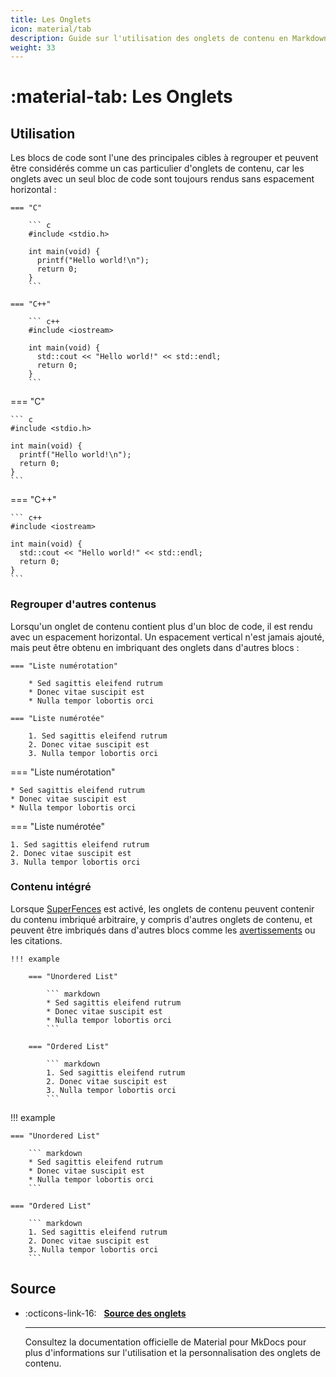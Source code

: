 ```yaml
---
title: Les Onglets
icon: material/tab
description: Guide sur l'utilisation des onglets de contenu en Markdown avancé pour organiser et présenter l'information de manière interactive.
weight: 33
---
```


# :material-tab: Les Onglets

## Utilisation

Les blocs de code sont l'une des principales cibles à regrouper et peuvent être considérés comme un cas particulier d'onglets de contenu, car les onglets avec un seul bloc de code sont toujours rendus sans espacement horizontal :

``` title="Onglets avec des blocks de code"
=== "C"

    ``` c
    #include <stdio.h>

    int main(void) {
      printf("Hello world!\n");
      return 0;
    }
    ```

=== "C++"

    ``` c++
    #include <iostream>

    int main(void) {
      std::cout << "Hello world!" << std::endl;
      return 0;
    }
    ```
```

<div class="result" markdown>

=== "C"

    ``` c
    #include <stdio.h>

    int main(void) {
      printf("Hello world!\n");
      return 0;
    }
    ```

=== "C++"

    ``` c++
    #include <iostream>

    int main(void) {
      std::cout << "Hello world!" << std::endl;
      return 0;
    }
    ```

</div>

### Regrouper d'autres contenus

Lorsqu'un onglet de contenu contient plus d'un bloc de code, il est rendu avec un espacement horizontal. Un espacement vertical n'est jamais ajouté, mais peut être obtenu en imbriquant des onglets dans d'autres blocs :

``` title="Onglets"
=== "Liste numérotation"

    * Sed sagittis eleifend rutrum
    * Donec vitae suscipit est
    * Nulla tempor lobortis orci

=== "Liste numérotée"

    1. Sed sagittis eleifend rutrum
    2. Donec vitae suscipit est
    3. Nulla tempor lobortis orci
```

<div class="result" markdown>

=== "Liste numérotation"

    * Sed sagittis eleifend rutrum
    * Donec vitae suscipit est
    * Nulla tempor lobortis orci

=== "Liste numérotée"

    1. Sed sagittis eleifend rutrum
    2. Donec vitae suscipit est
    3. Nulla tempor lobortis orci

</div>

### Contenu intégré

Lorsque [SuperFences](https://squidfunk.github.io/mkdocs-material/setup/extensions/python-markdown-extensions/#superfences) est activé, les onglets de contenu peuvent contenir du contenu imbriqué arbitraire, y compris d'autres onglets de contenu, et peuvent être imbriqués dans d'autres blocs comme les [avertissements] ou les citations.

``` title="Onglets dans une avertissements"
!!! example

    === "Unordered List"

        ``` markdown
        * Sed sagittis eleifend rutrum
        * Donec vitae suscipit est
        * Nulla tempor lobortis orci
        ```

    === "Ordered List"

        ``` markdown
        1. Sed sagittis eleifend rutrum
        2. Donec vitae suscipit est
        3. Nulla tempor lobortis orci
        ```
```

<div class="result" markdown>

!!! example

    === "Unordered List"

        ``` markdown
        * Sed sagittis eleifend rutrum
        * Donec vitae suscipit est
        * Nulla tempor lobortis orci
        ```

    === "Ordered List"

        ``` markdown
        1. Sed sagittis eleifend rutrum
        2. Donec vitae suscipit est
        3. Nulla tempor lobortis orci
        ```

</div>

  [avertissements]: avertissements.md

## Source

<div class="grid cards" markdown>

-   :octicons-link-16: &nbsp; __[Source des onglets](https://squidfunk.github.io/mkdocs-material/reference/content-tabs/)__

    ---

    Consultez la documentation officielle de Material pour MkDocs pour plus d'informations sur l'utilisation et la personnalisation des onglets de contenu.

</div>

